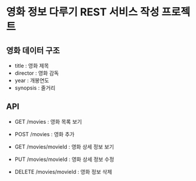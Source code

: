 # 영화 정보 다루기 REST 서비스 작성 프로젝트

##  영화 데이터 구조 

* title : 영화 제목
* director : 영화 감독
* year : 개봉연도 
* synopsis : 줄거리

## API

* GET /movies : 영화 목록 보기
* POST /movies : 영화 추가

* GET /movies/movieId : 영화 상세 정보 보기
* PUT /movies/movieId : 영화 상세 정보 수정
* DELETE /movies/movieId : 영화 정보 삭제